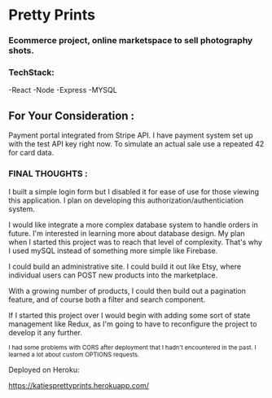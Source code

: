 # Pretty Prints #
 ### Ecommerce project, online marketspace to sell photography shots. ###

### TechStack: ###
-React
-Node
-Express
-MYSQL

## For Your Consideration :
Payment portal integrated from Stripe API. I have payment system set up with the test API key right now. To simulate an actual sale use a repeated 42 for card data. 

### FINAL THOUGHTS : ###


I built a simple login form but I disabled it for ease of use for those viewing this application. I plan on developing this authorization/authenticiation system. 

I would like integrate a more complex database system to handle orders in future. I'm interested in learning more about database design. My plan when I started this project was to reach that level of complexity. That's why I used mySQL instead of something more simple like Firebase. 

I could build an administrative site. I could build it out like Etsy, where individual users can POST new products into the marketplace. 

With a growing number of products, I could then build out a pagination feature, and of course both a filter and search component. 

If I started this project over I would begin with adding some sort of state management like Redux, as I'm going to have to reconfigure the project to develop it any further. 

<sub> I had some problems with CORS after deployment that I hadn't encountered in the past. I learned a lot about custom OPTIONS requests. </sub>

Deployed on Heroku: 

https://katiesprettyprints.herokuapp.com/
